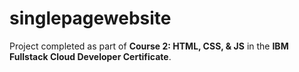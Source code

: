# singlepagewebsite
Project completed as part of **Course 2: HTML, CSS, & JS** in the **IBM Fullstack Cloud Developer Certificate**.